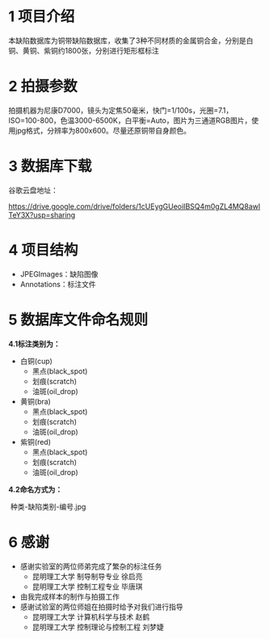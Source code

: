 

# 1 项目介绍

本缺陷数据库为铜带缺陷数据库，收集了3种不同材质的金属铜合金，分别是白铜、黄铜、紫铜约1800张，分别进行矩形框标注

# 2 拍摄参数

拍摄机器为尼康D7000，镜头为定焦50毫米，快门=1/100s，光圈=7.1，ISO=100-800，色温3000-6500K，白平衡=Auto，图片为三通道RGB图片，使用jpg格式，分辨率为800x600。尽量还原铜带自身颜色。

# 3 数据库下载

谷歌云盘地址：

https://drive.google.com/drive/folders/1cUEygGUeoiIBSQ4m0gZL4MQ8awlTeY3X?usp=sharing

# 4 项目结构

- JPEGImages：缺陷图像
- Annotations：标注文件

# 5 数据库文件命名规则

**4.1标注类别为：**

 - 白铜(cup)
    - 黑点(black_spot)
    - 划痕(scratch)
    - 油斑(oil_drop)
 - 黄铜(bra)
    - 黑点(black_spot)
    - 划痕(scratch)
    - 油斑(oil_drop)
 - 紫铜(red)
    - 黑点(black_spot)
    - 划痕(scratch)
    - 油斑(oil_drop)

**4.2命名方式为：**

​	种类-缺陷类别-编号.jpg

# 6 感谢

- 感谢实验室的两位师弟完成了繁杂的标注任务
  - 昆明理工大学 制导制导专业 徐启亮
  - 昆明理工大学 控制工程专业 毕唐琪
- 由我完成样本的制作与拍摄工作
- 感谢试验室的两位师姐在拍摄时给予对我们进行指导
  - 昆明理工大学 计算机科学与技术 赵鹤
  - 昆明理工大学 控制理论与控制工程 刘梦婕